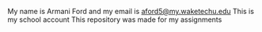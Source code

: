My name is Armani Ford and my email is aford5@my.waketechu.edu
This is my school account
This repository was made for my assignments